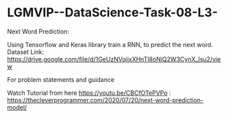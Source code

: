 # LGMVIP--DataScience-Task-08-L3-

Next Word Prediction:

Using Tensorflow and Keras library train a RNN, to predict the next word. Dataset Link: https://drive.google.com/file/d/1GeUzNVqiixXHnTl8oNiQ2W3CynX_lsu2/view

For problem statements and guidance

Watch Tutorial from here https://youtu.be/CBCfOTePVPo : https://thecleverprogrammer.com/2020/07/20/next-word-prediction-model/



